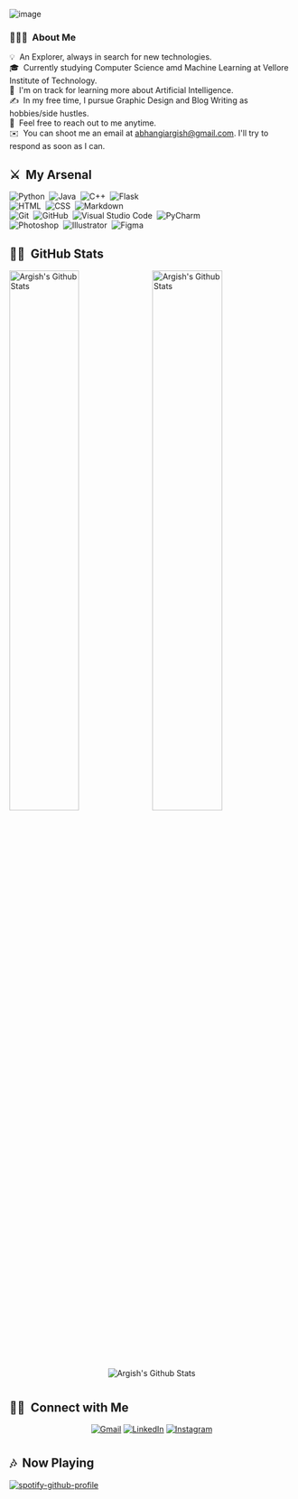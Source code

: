 ![image](Top.png)

### 👨🏻‍💻 &nbsp;About Me
💡 &nbsp;An Explorer, always in search for new technologies.\
🎓 &nbsp;Currently studying Computer Science amd Machine Learning at Vellore Institute of Technology.\
🌱 &nbsp;I'm on track for learning more about Artificial Intelligence.\
✍️ &nbsp;In my free time, I pursue Graphic Design and Blog Writing as hobbies/side hustles.\
💬 &nbsp;Feel free to reach out to me anytime.\
✉️ &nbsp;You can shoot me an email at abhangiargish@gmail.com.  I'll try to respond as soon as I can.
<!-- 📄 &nbsp;Please have a look at my [Resume](https://www.argish.com/resume.html) for more details about me. I'm open to feedback and suggestions! -->

## ⚔ &nbsp;My Arsenal

![Python](https://img.shields.io/badge/-Python-05122A?style=flat&logo=python&logoColor=007ACC)&nbsp;
![Java](https://img.shields.io/badge/-Java-05122A?style=flat&logo=java&logoColor=FFA518)&nbsp;
![C++](https://img.shields.io/badge/-C++-05122A?style=flat&logo=C%2B%2B&logoColor=00599C)&nbsp;
![Flask](https://img.shields.io/badge/-Flask-05122A?style=flat&logo=flask)&nbsp;\
![HTML](https://img.shields.io/badge/-HTML-05122A?style=flat&logo=HTML5)&nbsp;
![CSS](https://img.shields.io/badge/-CSS-05122A?style=flat&logo=CSS3&logoColor=1572B6)&nbsp;
![Markdown](https://img.shields.io/badge/-Markdown-05122A?style=flat&logo=markdown)\
![Git](https://img.shields.io/badge/-Git-05122A?style=flat&logo=git)&nbsp;
![GitHub](https://img.shields.io/badge/-GitHub-05122A?style=flat&logo=github)&nbsp;
![Visual Studio Code](https://img.shields.io/badge/-Visual%20Studio%20Code-05122A?style=flat&logo=visual-studio-code&logoColor=007ACC)&nbsp;
![PyCharm](https://img.shields.io/badge/-PyCharm-05122A?style=flat&logo=pycharm&logoColor=276DC3)\
![Photoshop](https://img.shields.io/badge/-Photoshop-05122A?style=flat&logo=adobe-photoshop)&nbsp;
![Illustrator](https://img.shields.io/badge/-Illustrator-05122A?style=flat&logo=adobe-illustrator)&nbsp;
![Figma](https://img.shields.io/badge/-Figma-05122A?style=flat&logo=figma&logoColor=D8BFD8)


## 🐱‍👤 &nbsp;GitHub Stats

<p> <img width="49.5%"src="https://github-readme-stats.vercel.app/api?username=argishh&show_icons=true&layout=compact&count_private=true&hide_border=true&theme=gotham" alt="Argish's Github Stats">
  <img width="49.5%" src="https://github-readme-streak-stats.herokuapp.com/?user=argishh&include_all_commits=true&count_private=true&hide_border=true&theme=gotham" alt="Argish's Github Stats"></p> 

<p align="center"> <img align="center" src="https://github-readme-stats.vercel.app/api/top-langs/?username=argishh&show_icons=true&layout=compact&hide_border=true&hide=CSS,HTML&include_all_commits=true&count_private=true&theme=gotham" alt="Argish's Github Stats"></p> 



# 
## 🤝🏻 &nbsp;Connect with Me

<p align="center">
    <a href="mailto:abhangiargish@gmail.com" target="_blank"><img alt="Gmail" src="https://img.shields.io/badge/Gmail-D14836?style=for-the-badge&logo=gmail&logoColor=white" /></a>
    <a href="https://www.linkedin.com/in/argish/" target="_blank"><img alt="LinkedIn" src="https://img.shields.io/badge/linkedin%20-%230077B5.svg?&style=for-the-badge&logo=linkedin&logoColor=white"/></a>
    <a href="https://instagram.com/argishh" target="_blank"><img alt="Instagram" src="https://img.shields.io/badge/Instagram-E4405F?style=for-the-badge&logo=instagram&logoColor=white" /></a>
    <!-- <a href="https://www.argishh.com"><img src="https://img.shields.io/badge/-argishh.com-3423A6?style=flat&logo=Google-Chrome&logoColor=white"/></a> -->
</p>

# 
## 🎶 &nbsp;Now Playing
[![spotify-github-profile](https://spotify-github-profile.vercel.app/api/view?uid=dr5aiyc686c9pls3917ic24s1&cover_image=true&theme=novatorem&bar_color=53b14f&bar_color_cover=true)](https://open.spotify.com/user/dr5aiyc686c9pls3917ic24s1?si=e4e7c142e452410d&redirect=true)
